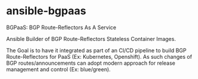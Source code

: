# ansible-bgpaas
BGPaaS: BGP Route-Reflectors As A Service

Ansible Builder of BGP Route-Reflectors Stateless Container Images.

The Goal is to have it integrated as part of an CI/CD pipeline to build BGP Route-Reflectors for PaaS (Ex: Kubernetes, Openshift). As such changes of BGP routes/announcements can adopt modern approach for release management and control (Ex: blue/green).
